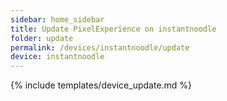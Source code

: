 ```yaml
---
sidebar: home_sidebar
title: Update PixelExperience on instantnoodle
folder: update
permalink: /devices/instantnoodle/update
device: instantnoodle
---
```

{% include templates/device_update.md %}
